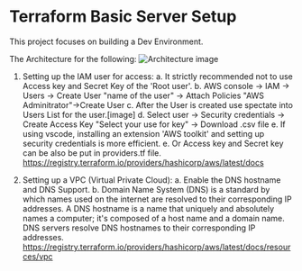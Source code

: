 # Terraform Basic Server Setup

This project focuses on building a Dev Environment.

The Architecture for the following:
![Architecture image](image.png)

1. Setting up the IAM user for access:
    a. It strictly recommended not to use Access key and Secret Key of the 'Root user'.
    b. AWS console -> IAM -> Users -> Create User "name of the user" -> Attach Policies "AWS Adminitrator"->Create User
    c. After the User is created use spectate into Users List for the user.[image]
    d. Select user -> Security credentials -> Create Access Key "Select your use for key" -> Download .csv file
    e. If using vscode, installing an extension 'AWS toolkit' and setting up security credentials is more efficient.
    e. Or Access key and Secret key can be also be put in providers.tf file.
       https://registry.terraform.io/providers/hashicorp/aws/latest/docs 

2. Setting up a VPC (Virtual Private Cloud):
    a. Enable the DNS hostname and DNS Support.
    b. Domain Name System (DNS) is a standard by which names used on the internet are resolved to their corresponding IP addresses.
       A DNS hostname is a name that uniquely and absolutely names a computer; it's composed of a host name and a domain name.
       DNS servers resolve DNS hostnames to their corresponding IP addresses.
       https://registry.terraform.io/providers/hashicorp/aws/latest/docs/resources/vpc